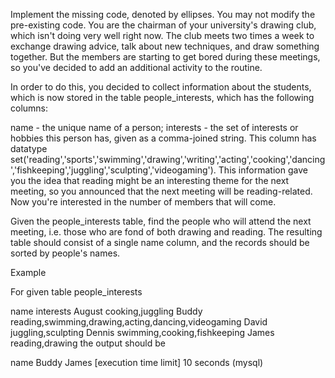 Implement the missing code, denoted by ellipses. You may not modify the pre-existing code.
You are the chairman of your university's drawing club, which isn't doing very well right now. The club meets two times a week to exchange drawing advice, talk about new techniques, and draw something together. But the members are starting to get bored during these meetings, so you've decided to add an additional activity to the routine.

In order to do this, you decided to collect information about the students, which is now stored in the table people_interests, which has the following columns:

name - the unique name of a person;
interests - the set of interests or hobbies this person has, given as a comma-joined string. This column has datatype set('reading','sports','swimming','drawing','writing','acting','cooking','dancing','fishkeeping','juggling','sculpting','videogaming').
This information gave you the idea that reading might be an interesting theme for the next meeting, so you announced that the next meeting will be reading-related. Now you're interested in the number of members that will come.

Given the people_interests table, find the people who will attend the next meeting, i.e. those who are fond of both drawing and reading. The resulting table should consist of a single name column, and the records should be sorted by people's names.

Example

For given table people_interests

name	interests
August	cooking,juggling
Buddy	reading,swimming,drawing,acting,dancing,videogaming
David	juggling,sculpting
Dennis	swimming,cooking,fishkeeping
James	reading,drawing
the output should be

name
Buddy
James
[execution time limit] 10 seconds (mysql)
